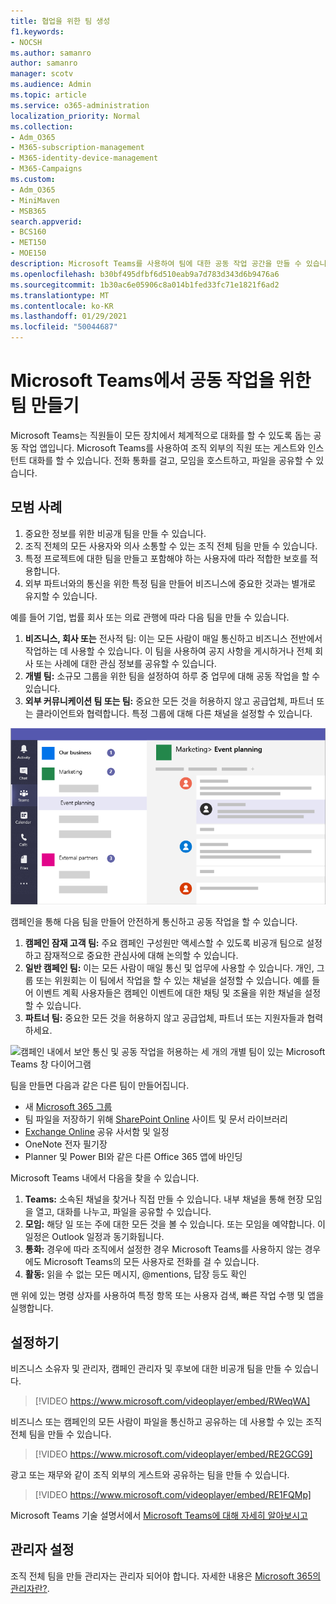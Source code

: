 ```yaml
---
title: 협업을 위한 팀 생성
f1.keywords:
- NOCSH
ms.author: samanro
author: samanro
manager: scotv
ms.audience: Admin
ms.topic: article
ms.service: o365-administration
localization_priority: Normal
ms.collection:
- Adm_O365
- M365-subscription-management
- M365-identity-device-management
- M365-Campaigns
ms.custom:
- Adm_O365
- MiniMaven
- MSB365
search.appverid:
- BCS160
- MET150
- MOE150
description: Microsoft Teams를 사용하여 팀에 대한 공동 작업 공간을 만들 수 있습니다.
ms.openlocfilehash: b30bf495dfbf6d510eab9a7d783d343d6b9476a6
ms.sourcegitcommit: 1b30ac6e05906c8a014b1fed33fc71e1821f6ad2
ms.translationtype: MT
ms.contentlocale: ko-KR
ms.lasthandoff: 01/29/2021
ms.locfileid: "50044687"
---
```

# <a name="create-teams-for-collaboration-in-microsoft-teams"></a>Microsoft Teams에서 공동 작업을 위한 팀 만들기

Microsoft Teams는 직원들이 모든 장치에서 체계적으로 대화를 할 수 있도록 돕는 공동 작업 앱입니다. Microsoft Teams를 사용하여 조직 외부의 직원 또는 게스트와 인스턴트 대화를 할 수 있습니다. 전화 통화를 걸고, 모임을 호스트하고, 파일을 공유할 수 있습니다.

## <a name="best-practices"></a>모범 사례

1. 중요한 정보를 위한 비공개 팀을 만들 수 있습니다.
1. 조직 전체의 모든 사용자와 의사 소통할 수 있는 조직 전체 팀을 만들 수 있습니다.
1. 특정 프로젝트에 대한 팀을 만들고 포함해야 하는 사용자에 따라 적합한 보호를 적용합니다.
1. 외부 파트너와의 통신을 위한 특정 팀을 만들어 비즈니스에 중요한 것과는 별개로 유지할 수 있습니다.

예를 들어 기업, 법률 회사 또는 의료 관행에 따라 다음 팀을 만들 수 있습니다.

1. **비즈니스, 회사 또는** 전사적 팀: 이는 모든 사람이 매일 통신하고 비즈니스 전반에서 작업하는 데 사용할 수 있습니다. 이 팀을 사용하여 공지 사항을 게시하거나 전체 회사 또는 사례에 대한 관심 정보를 공유할 수 있습니다.
1. **개별 팀:** 소규모 그룹을 위한 팀을 설정하여 하루 중 업무에 대해 공동 작업을 할 수 있습니다.
1. **외부 커뮤니케이션 팀 또는 팀:** 중요한 모든 것을 허용하지 않고 공급업체, 파트너 또는 클라이언트와 협력합니다. 특정 그룹에 대해 다른 채널을 설정할 수 있습니다.

![비즈니스 내에서 안전하게 커뮤니케이션 및 공동 작업을 할 수 있는 세 개의 개별 팀이 있는 Microsoft Teams 창의 다이어그램](../media/m365-democracy-teams-business-collab.png)

캠페인을 통해 다음 팀을 만들어 안전하게 통신하고 공동 작업을 할 수 있습니다.

1. **캠페인 잠재 고객 팀:** 주요 캠페인 구성원만 액세스할 수 있도록 비공개 팀으로 설정하고 잠재적으로 중요한 관심사에 대해 논의할 수 있습니다.
2. **일반 캠페인 팀:** 이는 모든 사람이 매일 통신 및 업무에 사용할 수 있습니다. 개인, 그룹 또는 위원회는 이 팀에서 작업을 할 수 있는 채널을 설정할 수 있습니다. 예를 들어 이벤트 계획 사용자들은 캠페인 이벤트에 대한 채팅 및 조율을 위한 채널을 설정할 수 있습니다.
3. **파트너 팀:** 중요한 모든 것을 허용하지 않고 공급업체, 파트너 또는 지원자들과 협력하세요.

![캠페인 내에서 보안 통신 및 공동 작업을 허용하는 세 개의 개별 팀이 있는 Microsoft Teams 창 다이어그램](../media/m365-democracy-teams-collab.png)

팀을 만들면 다음과 같은 다른 팀이 만들어집니다.

- 새 [Microsoft 365 그룹](https://docs.microsoft.com/MicrosoftTeams/office-365-groups)
- 팀 파일을 저장하기 위해 [SharePoint Online](https://docs.microsoft.com/MicrosoftTeams/sharepoint-onedrive-interact) 사이트 및 문서 라이브러리
- [Exchange Online](https://docs.microsoft.com/MicrosoftTeams/exchange-teams-interact) 공유 사서함 및 일정
- OneNote 전자 필기장
- Planner 및 Power BI와 같은 다른 Office 365 앱에 바인딩

Microsoft Teams 내에서 다음을 찾을 수 있습니다.

1. **Teams:** 소속된 채널을 찾거나 직접 만들 수 있습니다. 내부 채널을 통해 현장 모임을 열고, 대화를 나누고, 파일을 공유할 수 있습니다.
2. **모임:** 해당 일 또는 주에 대한 모든 것을 볼 수 있습니다. 또는 모임을 예약합니다. 이 일정은 Outlook 일정과 동기화됩니다.
3. **통화:** 경우에 따라 조직에서 설정한 경우 Microsoft Teams를 사용하지 않는 경우에도 Microsoft Teams의 모든 사용자로 전화를 걸 수 있습니다.
4. **활동:** 읽을 수 없는 모든 메시지, @mentions, 답장 등도 확인

맨 위에 있는 명령 상자를 사용하여 특정 항목 또는 사용자 검색, 빠른 작업 수행 및 앱을 실행합니다.

## <a name="set-it-up"></a>설정하기

비즈니스 소유자 및 관리자, 캠페인 관리자 및 후보에 대한 비공개 팀을 만들 수 있습니다.

> [!VIDEO https://www.microsoft.com/videoplayer/embed/RWeqWA]

비즈니스 또는 캠페인의 모든 사람이 파일을 통신하고 공유하는 데 사용할 수 있는 조직 전체 팀을 만들 수 있습니다.

> [!VIDEO https://www.microsoft.com/videoplayer/embed/RE2GCG9]

광고 또는 재무와 같이 조직 외부의 게스트와 공유하는 팀을 만들 수 있습니다.

> [!VIDEO https://www.microsoft.com/videoplayer/embed/RE1FQMp]

Microsoft Teams 기술 설명서에서 [Microsoft Teams에 대해 자세히 알아보시고](https://docs.microsoft.com/microsoftteams/microsoft-teams)

## <a name="admin-settings"></a>관리자 설정

조직 전체 팀을 만들 관리자는 관리자 되어야 합니다. 자세한 내용은 [Microsoft 365의 관리자란?](https://support.office.com/article/what-is-an-admin-e123627e-4892-4461-b9aa-1b6d57a5cfa4?ui=en-US&rs=en-US&ad=US).
